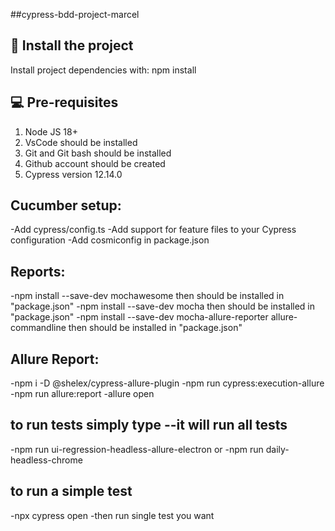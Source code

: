 ##cypress-bdd-project-marcel

## 🚀 Install the project

Install project dependencies with: npm install

## 💻 Pre-requisites

1. Node JS 18+
2. VsCode should be installed 
3. Git and Git bash should be installed 
4. Github account should be created 
5. Cypress version 12.14.0

## Cucumber setup:
-Add cypress/config.ts
-Add support for feature files to your Cypress configuration
-Add cosmiconfig in package.json
## Reports:
-npm install --save-dev mochawesome then should be installed in "package.json"
-npm install --save-dev mocha then should be installed in "package.json"
-npm install --save-dev mocha-allure-reporter allure-commandline then should be installed in "package.json"

## Allure Report: 
 -npm i -D @shelex/cypress-allure-plugin
   -npm run cypress:execution-allure
   -npm run allure:report
   -allure open

## to run tests simply type --it will run all tests
   -npm run ui-regression-headless-allure-electron or
   -npm run daily-headless-chrome


 ## to run a simple test
   -npx cypress open
   -then run single test you want